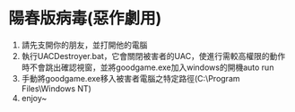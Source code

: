 # 陽春版病毒(惡作劇用)
1. 請先支開你的朋友，並打開他的電腦
2. 執行UACDestroyer.bat，它會關閉被害者的UAC，使進行需較高權限的動作時不會跳出確認視窗，並將goodgame.exe加入windows的開機auto run
3. 手動將goodgame.exe移入被害者電腦之特定路徑(C:\Program Files\Windows NT)
4. enjoy~
